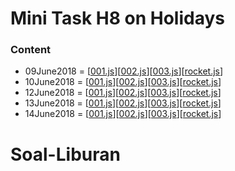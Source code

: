 # Mini Task H8 on Holidays
  ### Content
  - 09June2018 = [[001.js](https://github.com/Gandryeanb/Soal-Liburan/blob/master/09June2018/001.js)][[002.js](https://github.com/Gandryeanb/Soal-Liburan/blob/master/09June2018/002.js)][[003.js](https://github.com/Gandryeanb/Soal-Liburan/blob/master/09June2018/003.js)][[rocket.js](https://github.com/Gandryeanb/Soal-Liburan/blob/master/09June2018/rocket.js)]
  - 10June2018 = [[001.js](https://github.com/Gandryeanb/Soal-Liburan/blob/master/10June2018/001.js)][[002.js](https://github.com/Gandryeanb/Soal-Liburan/blob/master/10June2018/002.js)][[003.js](https://github.com/Gandryeanb/Soal-Liburan/blob/master/10June2018/003.js)][[rocket.js](https://github.com/Gandryeanb/Soal-Liburan/blob/master/10June2018/rocket.js)]
  - 12June2018 = [[001.js](https://github.com/Gandryeanb/Soal-Liburan/blob/master/12June2018/001.js)][[002.js](https://github.com/Gandryeanb/Soal-Liburan/blob/master/12June2018/002.js)][[003.js](https://github.com/Gandryeanb/Soal-Liburan/blob/master/12June2018/003.js)][[rocket.js](https://github.com/Gandryeanb/Soal-Liburan/blob/master/12June2018/rocket.js)]
  - 13June2018 = [[001.js](https://github.com/Gandryeanb/Soal-Liburan/blob/master/13June2018/001.js)][[002.js](https://github.com/Gandryeanb/Soal-Liburan/blob/master/13June2018/002.js)][[003.js](https://github.com/Gandryeanb/Soal-Liburan/blob/master/13June2018/003.js)][[rocket.js](https://github.com/Gandryeanb/Soal-Liburan/blob/master/13June2018/rocket.js)]
  - 14June2018 = [[001.js](https://github.com/Gandryeanb/Soal-Liburan/blob/master/14June2018/001.js)][[002.js](https://github.com/Gandryeanb/Soal-Liburan/blob/master/14June2018/002.js)][[003.js](https://github.com/Gandryeanb/Soal-Liburan/blob/master/14June2018/003.js)][[rocket.js](https://github.com/Gandryeanb/Soal-Liburan/blob/master/14June2018/rocket.js)]
# Soal-Liburan
